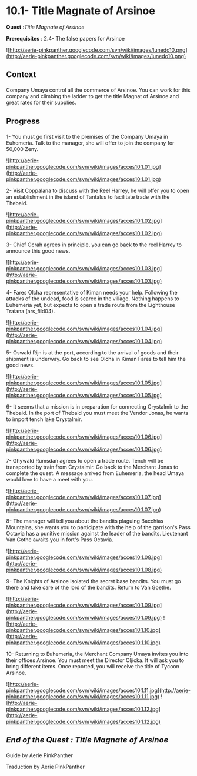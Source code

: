 # 10.1- Title Magnate of Arsinoe #


<p><b>Quest</b> :<em>Title Magnate of Arsinoe</em> </p>
<p><b>Prerequisites</b> : 2.4- The false papers for Arsinoe </p>

![http://aerie-pinkpanther.googlecode.com/svn/wiki/images/lunedo10.png](http://aerie-pinkpanther.googlecode.com/svn/wiki/images/lunedo10.png)

## <p><span>Context</span></p> ##

Company Umaya control all the commerce of Arsinoe. You can work for this company and climbing the ladder to get the title Magnat of Arsinoe and great rates for their supplies.


## <p>Progress</p> ##

1- You must go first visit to the premises of the Company Umaya in Euhemeria. Talk to the manager, she will offer to join the company for 50,000 Zeny.


![http://aerie-pinkpanther.googlecode.com/svn/wiki/images/acces10.1.01.jpg](http://aerie-pinkpanther.googlecode.com/svn/wiki/images/acces10.1.01.jpg)


2- Visit Coppalana to discuss with the Reel Harrey, he will offer you to open an establishment in the island of Tantalus to facilitate trade with the Thebaid.


![http://aerie-pinkpanther.googlecode.com/svn/wiki/images/acces10.1.02.jpg](http://aerie-pinkpanther.googlecode.com/svn/wiki/images/acces10.1.02.jpg)

3- Chief Ocrah agrees in principle, you can go back to the reel Harrey to announce this good news.


![http://aerie-pinkpanther.googlecode.com/svn/wiki/images/acces10.1.03.jpg](http://aerie-pinkpanther.googlecode.com/svn/wiki/images/acces10.1.03.jpg)

4- Fares Olcha representative of Kiman needs your help. Following the attacks of the undead, food is scarce in the village. Nothing happens to Euhemeria yet, but expects to open a trade route from the Lighthouse Traiana (ars\_fild04).


![http://aerie-pinkpanther.googlecode.com/svn/wiki/images/acces10.1.04.jpg](http://aerie-pinkpanther.googlecode.com/svn/wiki/images/acces10.1.04.jpg)

5- Oswald Rijn is at the port, according to the arrival of goods and their shipment is underway. Go back to see Olcha in Kiman Fares to tell him the good news.


![http://aerie-pinkpanther.googlecode.com/svn/wiki/images/acces10.1.05.jpg](http://aerie-pinkpanther.googlecode.com/svn/wiki/images/acces10.1.05.jpg)

6- It seems that a mission is in preparation for connecting Crystalmir to the Thebaid. In the port of Thebaid you must meet the Vendor Jonas, he wants to import tench lake Crystalmir.


![http://aerie-pinkpanther.googlecode.com/svn/wiki/images/acces10.1.06.jpg](http://aerie-pinkpanther.googlecode.com/svn/wiki/images/acces10.1.06.jpg)

7- Ghywald Rumsdan agrees to open a trade route. Tench will be transported by train from Crystalmir. Go back to the Merchant Jonas to complete the quest. A message arrived from Euhemeria, the head Umaya would love to have a meet with you.


![http://aerie-pinkpanther.googlecode.com/svn/wiki/images/acces10.1.07.jpg](http://aerie-pinkpanther.googlecode.com/svn/wiki/images/acces10.1.07.jpg)

8- The manager will tell you about the bandits plaguing Bacchias Mountains, she wants you to participate with the help of the garrison's Pass Octavia has a punitive mission against the leader of the bandits. Lieutenant Van Gothe awaits you in fort's Pass Octavia.

![http://aerie-pinkpanther.googlecode.com/svn/wiki/images/acces10.1.08.jpg](http://aerie-pinkpanther.googlecode.com/svn/wiki/images/acces10.1.08.jpg)

9- The Knights of Arsinoe isolated the secret base bandits. You must go there and take care of the lord of the bandits. Return to Van Goethe.

![http://aerie-pinkpanther.googlecode.com/svn/wiki/images/acces10.1.09.jpg](http://aerie-pinkpanther.googlecode.com/svn/wiki/images/acces10.1.09.jpg)
![http://aerie-pinkpanther.googlecode.com/svn/wiki/images/acces10.1.10.jpg](http://aerie-pinkpanther.googlecode.com/svn/wiki/images/acces10.1.10.jpg)

10- Returning to Euhemeria, the Merchant Company Umaya invites you into their offices Arsinoe. You must meet the Director Oljicka. It will ask you to bring different items. Once reported, you will receive the title of Tycoon Arsinoe.

![http://aerie-pinkpanther.googlecode.com/svn/wiki/images/acces10.1.11.jpg](http://aerie-pinkpanther.googlecode.com/svn/wiki/images/acces10.1.11.jpg)
![http://aerie-pinkpanther.googlecode.com/svn/wiki/images/acces10.1.12.jpg](http://aerie-pinkpanther.googlecode.com/svn/wiki/images/acces10.1.12.jpg)

## <p><em>End of the Quest : Title Magnate of Arsinoe</em></h2>
Guide by Aerie PinkPanther

Traduction by Aerie PinkPanther
</p>